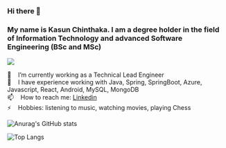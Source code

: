 ### Hi there 👋 
### My name is Kasun Chinthaka. I am a degree holder in the field of Information Technology and advanced Software Engineering (BSc and MSc)
![](https://komarev.com/ghpvc/?username=Kasun-Chinthaka-Piyarathna&color=brightgreen)


 🔭 &nbsp;&nbsp; I’m currently working as a Technical Lead Engineer<br>
 🌱 &nbsp;&nbsp; I have experience working with Java, Spring, SpringBoot, Azure, Javascript, React, Android, MySQL, MongoDB<br>
 📫 &nbsp;&nbsp; How to reach me: [Linkedin](https://www.linkedin.com/in/kchinthakacodex)<br>
 ⚡ &nbsp;&nbsp; Hobbies: listening to music, watching movies, playing Chess<br>
 
 ![Anurag's GitHub stats](https://github-readme-stats.vercel.app/api?username=Kasun-Chinthaka-Piyarathna&show_icons=true&theme=merko&hide=prs,contribs)

 
 ![Top Langs](https://github-readme-stats.vercel.app/api/top-langs/?username=Kasun-Chinthaka-Piyarathna&layout=compact&langs_count=10&theme=radical)


